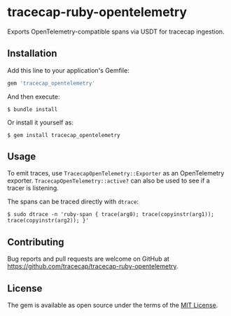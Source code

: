# tracecap-ruby-opentelemetry

Exports OpenTelemetry-compatible spans via USDT for tracecap ingestion.

## Installation

Add this line to your application's Gemfile:

```ruby
gem 'tracecap_opentelemetry'
```

And then execute:

    $ bundle install

Or install it yourself as:

    $ gem install tracecap_opentelemetry

## Usage

To emit traces, use `TracecapOpenTelemetry::Exporter` as an OpenTelemetry exporter. `TracecapOpenTelemetry::active?` can also be used to see if a tracer is listening.

The spans can be traced directly with `dtrace`:
```
$ sudo dtrace -n 'ruby-span { trace(arg0); trace(copyinstr(arg1)); trace(copyinstr(arg2)); }'
```

## Contributing

Bug reports and pull requests are welcome on GitHub at https://github.com/tracecap/tracecap-ruby-opentelemetry.

## License

The gem is available as open source under the terms of the [MIT License](https://opensource.org/licenses/MIT).

